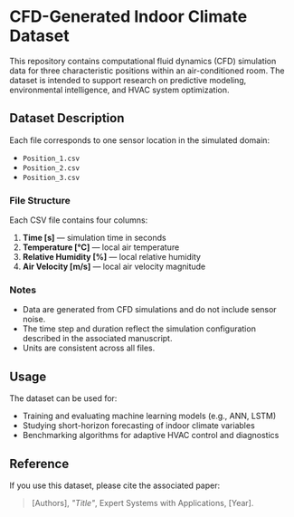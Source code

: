 # CFD-Generated Indoor Climate Dataset

This repository contains computational fluid dynamics (CFD) simulation data for three characteristic positions within an air-conditioned room. The dataset is intended to support research on predictive modeling, environmental intelligence, and HVAC system optimization.

## Dataset Description

Each file corresponds to one sensor location in the simulated domain:

- `Position_1.csv`
- `Position_2.csv`
- `Position_3.csv`

### File Structure

Each CSV file contains four columns:

1. **Time [s]** — simulation time in seconds  
2. **Temperature [°C]** — local air temperature  
3. **Relative Humidity [%]** — local relative humidity  
4. **Air Velocity [m/s]** — local air velocity magnitude  

### Notes

- Data are generated from CFD simulations and do not include sensor noise.  
- The time step and duration reflect the simulation configuration described in the associated manuscript.  
- Units are consistent across all files.  

## Usage

The dataset can be used for:
- Training and evaluating machine learning models (e.g., ANN, LSTM)  
- Studying short-horizon forecasting of indoor climate variables  
- Benchmarking algorithms for adaptive HVAC control and diagnostics  

## Reference

If you use this dataset, please cite the associated paper:

> [Authors], *"Title"*, Expert Systems with Applications, [Year].
